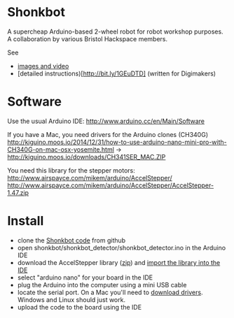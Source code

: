 # Shonkbot

A supercheap Arduino-based 2-wheel robot for robot workshop purposes.
A collaboration by various Bristol Hackspace members.

See 

* [images and video](http://jarkman.co.uk/catalog/robots/shonkbot.htm)
* [detailed instructions)[http://bit.ly/1GEuDTD] (written for Digimakers)

# Software

Use the usual Arduino IDE: 
 http://www.arduino.cc/en/Main/Software

If you have a Mac, you need drivers for the Arduino clones (CH340G)
 http://kiguino.moos.io/2014/12/31/how-to-use-arduino-nano-mini-pro-with-CH340G-on-mac-osx-yosemite.html
 -> http://kiguino.moos.io/downloads/CH341SER_MAC.ZIP

You need this library for the stepper motors:
 http://www.airspayce.com/mikem/arduino/AccelStepper/
 http://www.airspayce.com/mikem/arduino/AccelStepper/AccelStepper-1.47.zip

# Install

 * clone the [Shonkbot code](https://github.com/jarkman/shonkbot) from github
 * open shonkbot/shonkbot_detector/shonkbot_detector.ino in the Arduino IDE
 * download the AccelStepper library ([zip](http://www.airspayce.com/mikem/arduino/AccelStepper/AccelStepper-1.47.zip)) and [import the library into the IDE](http://www.arduino.cc/en/Guide/Libraries)
 * select "arduino nano" for your board in the IDE
 * plug the Arduino into the computer using a mini USB cable
 * locate the serial port. On a Mac you'll need to [download drivers](http://kiguino.moos.io/2014/12/31/how-to-use-arduino-nano-mini-pro-with-CH340G-on-mac-osx-yosemite.html). Windows and Linux should just work.
 * upload the code to the board using the IDE
